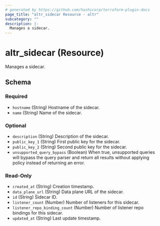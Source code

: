 ```yaml
---
# generated by https://github.com/hashicorp/terraform-plugin-docs
page_title: "altr_sidecar Resource - altr"
subcategory: ""
description: |-
  Manages a sidecar.
---
```


# altr_sidecar (Resource)

Manages a sidecar.



<!-- schema generated by tfplugindocs -->
## Schema

### Required

- `hostname` (String) Hostname of the sidecar.
- `name` (String) Name of the sidecar.

### Optional

- `description` (String) Description of the sidecar.
- `public_key_1` (String) First public key for the sidecar.
- `public_key_2` (String) Second public key for the sidecar.
- `unsupported_query_bypass` (Boolean) When true, unsupported queries will bypass the query parser and return all results without applying policy instead of returning an error.

### Read-Only

- `created_at` (String) Creation timestamp.
- `data_plane_url` (String) Data plane URL of the sidecar.
- `id` (String) Sidecar ID.
- `listener_count` (Number) Number of listeners for this sidecar.
- `listener_repo_binding_count` (Number) Number of listener repo bindings for this sidecar.
- `updated_at` (String) Last update timestamp.
